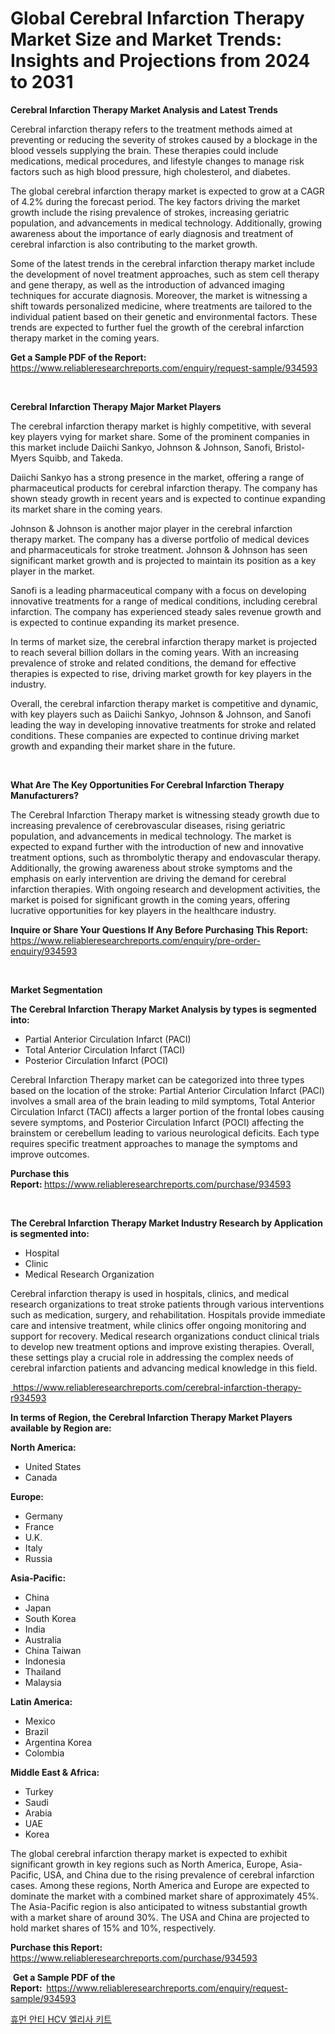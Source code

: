<p><h1>Global Cerebral Infarction Therapy Market Size and Market Trends: Insights and Projections from 2024 to 2031</h1></p><p><strong>Cerebral Infarction Therapy Market Analysis and Latest Trends</strong></p>
<p><p>Cerebral infarction therapy refers to the treatment methods aimed at preventing or reducing the severity of strokes caused by a blockage in the blood vessels supplying the brain. These therapies could include medications, medical procedures, and lifestyle changes to manage risk factors such as high blood pressure, high cholesterol, and diabetes.</p><p>The global cerebral infarction therapy market is expected to grow at a CAGR of 4.2% during the forecast period. The key factors driving the market growth include the rising prevalence of strokes, increasing geriatric population, and advancements in medical technology. Additionally, growing awareness about the importance of early diagnosis and treatment of cerebral infarction is also contributing to the market growth.</p><p>Some of the latest trends in the cerebral infarction therapy market include the development of novel treatment approaches, such as stem cell therapy and gene therapy, as well as the introduction of advanced imaging techniques for accurate diagnosis. Moreover, the market is witnessing a shift towards personalized medicine, where treatments are tailored to the individual patient based on their genetic and environmental factors. These trends are expected to further fuel the growth of the cerebral infarction therapy market in the coming years.</p></p>
<p><strong>Get a Sample PDF of the Report:&nbsp;</strong> <a href="https://www.reliableresearchreports.com/enquiry/request-sample/934593">https://www.reliableresearchreports.com/enquiry/request-sample/934593</a></p>
<p>&nbsp;</p>
<p><strong>Cerebral Infarction Therapy Major Market Players</strong></p>
<p><p>The cerebral infarction therapy market is highly competitive, with several key players vying for market share. Some of the prominent companies in this market include Daiichi Sankyo, Johnson & Johnson, Sanofi, Bristol-Myers Squibb, and Takeda.</p><p>Daiichi Sankyo has a strong presence in the market, offering a range of pharmaceutical products for cerebral infarction therapy. The company has shown steady growth in recent years and is expected to continue expanding its market share in the coming years.</p><p>Johnson & Johnson is another major player in the cerebral infarction therapy market. The company has a diverse portfolio of medical devices and pharmaceuticals for stroke treatment. Johnson & Johnson has seen significant market growth and is projected to maintain its position as a key player in the market.</p><p>Sanofi is a leading pharmaceutical company with a focus on developing innovative treatments for a range of medical conditions, including cerebral infarction. The company has experienced steady sales revenue growth and is expected to continue expanding its market presence.</p><p>In terms of market size, the cerebral infarction therapy market is projected to reach several billion dollars in the coming years. With an increasing prevalence of stroke and related conditions, the demand for effective therapies is expected to rise, driving market growth for key players in the industry.</p><p>Overall, the cerebral infarction therapy market is competitive and dynamic, with key players such as Daiichi Sankyo, Johnson & Johnson, and Sanofi leading the way in developing innovative treatments for stroke and related conditions. These companies are expected to continue driving market growth and expanding their market share in the future.</p></p>
<p>&nbsp;</p>
<p><strong>What Are The Key Opportunities For Cerebral Infarction Therapy Manufacturers?</strong></p>
<p><p>The Cerebral Infarction Therapy market is witnessing steady growth due to increasing prevalence of cerebrovascular diseases, rising geriatric population, and advancements in medical technology. The market is expected to expand further with the introduction of new and innovative treatment options, such as thrombolytic therapy and endovascular therapy. Additionally, the growing awareness about stroke symptoms and the emphasis on early intervention are driving the demand for cerebral infarction therapies. With ongoing research and development activities, the market is poised for significant growth in the coming years, offering lucrative opportunities for key players in the healthcare industry.</p></p>
<p><strong>Inquire or Share Your Questions If Any Before Purchasing This Report:</strong> <a href="https://www.reliableresearchreports.com/enquiry/pre-order-enquiry/934593">https://www.reliableresearchreports.com/enquiry/pre-order-enquiry/934593</a></p>
<p>&nbsp;</p>
<p><strong>Market Segmentation</strong></p>
<p><strong>The Cerebral Infarction Therapy Market Analysis by types is segmented into:</strong></p>
<p><ul><li>Partial Anterior Circulation Infarct (PACI)</li><li>Total Anterior Circulation Infarct (TACI)</li><li>Posterior Circulation Infarct (POCI)</li></ul></p>
<p><p>Cerebral Infarction Therapy market can be categorized into three types based on the location of the stroke: Partial Anterior Circulation Infarct (PACI) involves a small area of the brain leading to mild symptoms, Total Anterior Circulation Infarct (TACI) affects a larger portion of the frontal lobes causing severe symptoms, and Posterior Circulation Infarct (POCI) affecting the brainstem or cerebellum leading to various neurological deficits. Each type requires specific treatment approaches to manage the symptoms and improve outcomes.</p></p>
<p><strong>Purchase this Report:&nbsp;</strong><a href="https://www.reliableresearchreports.com/purchase/934593">https://www.reliableresearchreports.com/purchase/934593</a></p>
<p>&nbsp;</p>
<p><strong>The Cerebral Infarction Therapy Market Industry Research by Application is segmented into:</strong></p>
<p><ul><li>Hospital</li><li>Clinic</li><li>Medical Research Organization</li></ul></p>
<p><p>Cerebral infarction therapy is used in hospitals, clinics, and medical research organizations to treat stroke patients through various interventions such as medication, surgery, and rehabilitation. Hospitals provide immediate care and intensive treatment, while clinics offer ongoing monitoring and support for recovery. Medical research organizations conduct clinical trials to develop new treatment options and improve existing therapies. Overall, these settings play a crucial role in addressing the complex needs of cerebral infarction patients and advancing medical knowledge in this field.</p></p>
<p><a href="https://www.reliableresearchreports.com/cerebral-infarction-therapy-r934593">&nbsp;https://www.reliableresearchreports.com/cerebral-infarction-therapy-r934593</a></p>
<p><strong>In terms of Region, the Cerebral Infarction Therapy Market Players available by Region are:</strong></p>
<p>
    <p> <strong> North America: </strong>
        <ul>
            <li>United States</li>
            <li>Canada</li>
        </ul>
        </p> 
    <p> <strong> Europe: </strong>
        <ul>
            <li>Germany</li>
            <li>France</li>
            <li>U.K.</li>
            <li>Italy</li>
            <li>Russia</li>
        </ul>
        </p> 
    <p> <strong> Asia-Pacific: </strong>
        <ul>
            <li>China</li>
            <li>Japan</li>
            <li>South Korea</li>
            <li>India</li>
            <li>Australia</li>
            <li>China Taiwan</li>
            <li>Indonesia</li>
            <li>Thailand</li>
            <li>Malaysia</li>
        </ul>
        </p> 
    <p> <strong> Latin America: </strong>
        <ul>
            <li>Mexico</li>
            <li>Brazil</li>
            <li>Argentina Korea</li>
            <li>Colombia</li>
        </ul>
        </p> 
    <p> <strong> Middle East & Africa: </strong>
        <ul>
            <li>Turkey</li>
            <li>Saudi</li>
            <li>Arabia</li>
            <li>UAE</li>
            <li>Korea</li>
        </ul>
    </p>
    </p>
<p><p>The global cerebral infarction therapy market is expected to exhibit significant growth in key regions such as North America, Europe, Asia-Pacific, USA, and China due to the rising prevalence of cerebral infarction cases. Among these regions, North America and Europe are expected to dominate the market with a combined market share of approximately 45%. The Asia-Pacific region is also anticipated to witness substantial growth with a market share of around 30%. The USA and China are projected to hold market shares of 15% and 10%, respectively.</p></p>
<p><strong>Purchase this Report: </strong><a href="https://www.reliableresearchreports.com/purchase/934593">https://www.reliableresearchreports.com/purchase/934593</a></p>
<p>&nbsp;<strong>Get a Sample PDF of the Report:&nbsp;&nbsp;</strong><a href="https://www.reliableresearchreports.com/enquiry/request-sample/934593">https://www.reliableresearchreports.com/enquiry/request-sample/934593</a></p>
<p><strong></strong></p>
<p><p><a href="https://github.com/gambitz1998/Market-Research-Report-List-2/blob/main/714431982168.md">휴먼 안티 HCV 엘리사 키트</a></p></p>